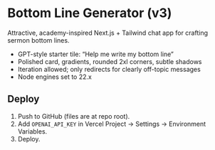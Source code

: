 # Bottom Line Generator (v3)

Attractive, academy-inspired Next.js + Tailwind chat app for crafting sermon bottom lines.
- GPT-style starter tile: “Help me write my bottom line”
- Polished card, gradients, rounded 2xl corners, subtle shadows
- Iteration allowed; only redirects for clearly off-topic messages
- Node engines set to 22.x

## Deploy
1. Push to GitHub (files are at repo root).
2. Add `OPENAI_API_KEY` in Vercel Project → Settings → Environment Variables.
3. Deploy.
